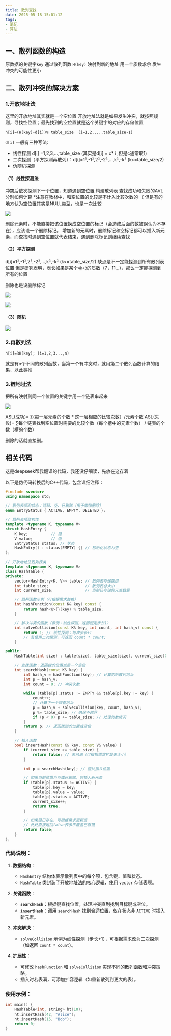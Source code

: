 ```yaml
---
title: 散列查找
date: 2025-05-18 15:01:12
tags:
- 笔记
- 算法
---
```


## 一、散列函数的构造
原数据的关键字`key` 通过散列函数 `H(key)` 映射到新的地址
用一个质数求余 发生冲突的可能性更小 

## 二、散列冲突的解决方案
### 1.开放地址法
这里的开放地址其实就是一个空位置
开放地址法就是如果发生冲突，就按照规则，寻找空位置；最先找到的空位置就是这个关键字的对应的存储位置
```
h[i]=(H(key)+d[i])% table_size  (i=1,2,...,table_size-1)
```

`d[i]`  一般有三种写法:
- 线性探测  d[i] =1,2,3,...,table_size  (其实是d[i] = c* i ,但是c通常取1)
- 二次探测（平方探测再散列）：d[i]=1²,-1²,2²,-2²,...,k²,-k² (k<=table_size/2)
- 伪随机探测

#### （1）线性探测法
冲突后依次探测下一个位置，知道遇到空位置
构建散列表
查找成功和失败的AVL分别如何计算
*注意在教材中，和空位置的比较是不计入比较次数的
（ 但是有的地方认为空位置其实是NULL类型，也是一次比较

![](images/散列查找/hash1.png)

删除元素时，不能直接把该位置换成空位置的标记（会造成后面的数被误认为不存在），应该设一个删除标记。
增加新的元素时，删除标记和空标记都可以插入新元素，而查找时遇到空位置就代表结束，遇到删除标记则继续查找


#### （2）平方探测
d[i]=1²,-1²,2²,-2²,...,k²,-k² (k<=table_size/2)
缺点是不一定能探测到所有散列表位置
但是研究表明，表长如果是某个`4k+3`的质数（7，11...），那么一定能探测到所有的位置

删除也是设删除标记

![](images/散列查找/hash2.png)

![](images/散列查找/hash3.png)

#### （3）随机

![](images/散列查找/hash4.png)

### 2.再散列法
```
h[i]=RH(key); (i=1,2,3...,n)
```
就是有n个不同的散列函数，当第一个有冲突时，就用第二个散列函数计算的结果，以此类推

### 3.链地址法
把所有映射到同一个位置的关键字用一个链表串起来

![](images/散列查找/hash5.png)

ASL(成功)=   ∑(每一层元素的个数 * 这一层相应的比较次数）/元素个数
ASL(失败)=  ∑每个链表找到空位置时需要的比较个数（每个槽中的元素个数） / 链表的个数（槽的个数）

删除的话就直接删。


## 相关代码
这是deepseek帮我翻译的代码，我还没仔细读，先放在这存着

以下是伪代码转换后的C++代码，包含详细注释：

```cpp
#include <vector>
using namespace std;

// 散列表项的状态：活跃、空、已删除（用于懒惰删除）
enum EntryStatus { ACTIVE, EMPTY, DELETED };

// 散列表项结构体
template <typename K, typename V>
struct HashEntry {
    K key;          // 键
    V value;        // 值
    EntryStatus status; // 状态
    HashEntry() : status(EMPTY) {} // 初始化状态为空
};

// 开放地址法散列表类
template <typename K, typename V>
class HashTable {
private:
    vector<HashEntry<K, V>> table; // 散列表存储数组
    int table_size;                // 散列表总大小
    int current_size;              // 当前已存储的元素数量

    // 散列函数示例（可根据需求替换）
    int hashFunction(const K& key) const {
        return hash<K>{}(key) % table_size;
    }

    // 解决冲突的函数（示例：线性探测，返回固定步长1）
    int solveCollision(const K& key, int count, int hash_v) const {
        return 1; // 线性探测：每次步长+1
        // 若使用二次探测，可返回 count * count;
    }

public:
    HashTable(int size) : table(size), table_size(size), current_size(0) {}

    // 查找函数：返回键的位置或第一个空位
    int searchHash(const K& key) {
        int hash_v = hashFunction(key); // 计算初始散列地址
        int p = hash_v;
        int count = 0; // 冲突次数

        while (table[p].status != EMPTY && table[p].key != key) {
            count++;
            // 计算下一个探查地址
            p = hash_v + solveCollision(key, count, hash_v);
            p %= table_size; // 确保不越界
            if (p < 0) p += table_size; // 处理负数情况
        }
        return p; // 返回找到的位置或空位
    }

    // 插入函数
    bool insertHash(const K& key, const V& value) {
        if (current_size >= table_size) {
            return false; // 表已满（可根据需求扩展表大小）
        }

        int p = searchHash(key); // 查找插入位置

        // 如果当前位置为空或已删除，则插入新元素
        if (table[p].status != ACTIVE) {
            table[p].key = key;
            table[p].value = value;
            table[p].status = ACTIVE;
            current_size++;
            return true;
        }

        // 如果键已存在，可根据需求更新值
        // 此处直接返回false表示不覆盖已有键
        return false;
    }
};
```

### 代码说明：
1. **数据结构**：
   - `HashEntry` 结构体表示散列表中的每个项，包含键、值和状态。
   - `HashTable` 类封装了开放地址法的核心逻辑，使用 `vector` 存储表项。

2. **关键函数**：
   - **`searchHash`**：根据键查找位置，处理冲突直到找到目标键或空位。
   - **`insertHash`**：调用 `searchHash` 找到合适位置，仅在状态非 `ACTIVE` 时插入新元素。

3. **冲突解决**：
   - `solveCollision` 示例为线性探测（步长+1），可根据需求改为二次探测（如返回 `count * count`）。

4. **扩展性**：
   - 可修改 `hashFunction` 和 `solveCollision` 实现不同的散列函数和冲突策略。
   - 插入时若表满，可添加扩容逻辑（如重新散列到更大的表）。

### 使用示例：
```cpp
int main() {
    HashTable<int, string> ht(10);
    ht.insertHash(42, "Alice");
    ht.insertHash(15, "Bob");
    return 0;
}
```


